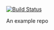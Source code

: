 [![Build Status](https://travis-ci.org/shelleywong/MyFirstExample.svg?branch=master)](https://travis-ci.org/shelleywong/MyFirstExample)

An example repo

